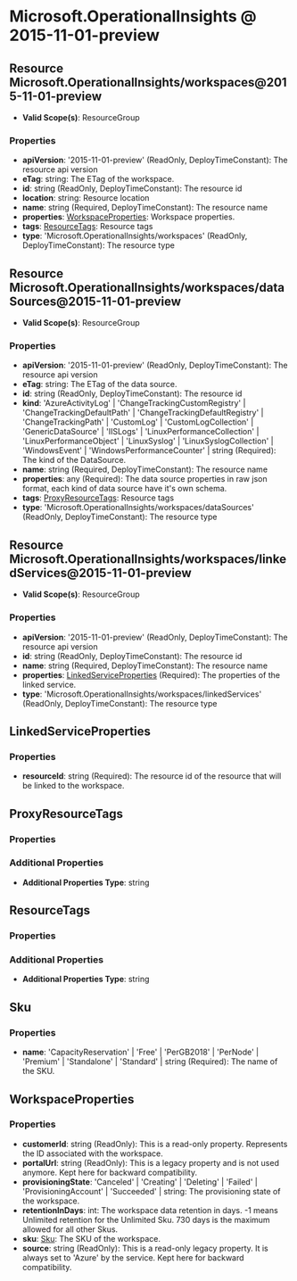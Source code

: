 # Microsoft.OperationalInsights @ 2015-11-01-preview

## Resource Microsoft.OperationalInsights/workspaces@2015-11-01-preview
* **Valid Scope(s)**: ResourceGroup
### Properties
* **apiVersion**: '2015-11-01-preview' (ReadOnly, DeployTimeConstant): The resource api version
* **eTag**: string: The ETag of the workspace.
* **id**: string (ReadOnly, DeployTimeConstant): The resource id
* **location**: string: Resource location
* **name**: string (Required, DeployTimeConstant): The resource name
* **properties**: [WorkspaceProperties](#workspaceproperties): Workspace properties.
* **tags**: [ResourceTags](#resourcetags): Resource tags
* **type**: 'Microsoft.OperationalInsights/workspaces' (ReadOnly, DeployTimeConstant): The resource type

## Resource Microsoft.OperationalInsights/workspaces/dataSources@2015-11-01-preview
* **Valid Scope(s)**: ResourceGroup
### Properties
* **apiVersion**: '2015-11-01-preview' (ReadOnly, DeployTimeConstant): The resource api version
* **eTag**: string: The ETag of the data source.
* **id**: string (ReadOnly, DeployTimeConstant): The resource id
* **kind**: 'AzureActivityLog' | 'ChangeTrackingCustomRegistry' | 'ChangeTrackingDefaultPath' | 'ChangeTrackingDefaultRegistry' | 'ChangeTrackingPath' | 'CustomLog' | 'CustomLogCollection' | 'GenericDataSource' | 'IISLogs' | 'LinuxPerformanceCollection' | 'LinuxPerformanceObject' | 'LinuxSyslog' | 'LinuxSyslogCollection' | 'WindowsEvent' | 'WindowsPerformanceCounter' | string (Required): The kind of the DataSource.
* **name**: string (Required, DeployTimeConstant): The resource name
* **properties**: any (Required): The data source properties in raw json format, each kind of data source have it's own schema.
* **tags**: [ProxyResourceTags](#proxyresourcetags): Resource tags
* **type**: 'Microsoft.OperationalInsights/workspaces/dataSources' (ReadOnly, DeployTimeConstant): The resource type

## Resource Microsoft.OperationalInsights/workspaces/linkedServices@2015-11-01-preview
* **Valid Scope(s)**: ResourceGroup
### Properties
* **apiVersion**: '2015-11-01-preview' (ReadOnly, DeployTimeConstant): The resource api version
* **id**: string (ReadOnly, DeployTimeConstant): The resource id
* **name**: string (Required, DeployTimeConstant): The resource name
* **properties**: [LinkedServiceProperties](#linkedserviceproperties) (Required): The properties of the linked service.
* **type**: 'Microsoft.OperationalInsights/workspaces/linkedServices' (ReadOnly, DeployTimeConstant): The resource type

## LinkedServiceProperties
### Properties
* **resourceId**: string (Required): The resource id of the resource that will be linked to the workspace.

## ProxyResourceTags
### Properties
### Additional Properties
* **Additional Properties Type**: string

## ResourceTags
### Properties
### Additional Properties
* **Additional Properties Type**: string

## Sku
### Properties
* **name**: 'CapacityReservation' | 'Free' | 'PerGB2018' | 'PerNode' | 'Premium' | 'Standalone' | 'Standard' | string (Required): The name of the SKU.

## WorkspaceProperties
### Properties
* **customerId**: string (ReadOnly): This is a read-only property. Represents the ID associated with the workspace.
* **portalUrl**: string (ReadOnly): This is a legacy property and is not used anymore. Kept here for backward compatibility.
* **provisioningState**: 'Canceled' | 'Creating' | 'Deleting' | 'Failed' | 'ProvisioningAccount' | 'Succeeded' | string: The provisioning state of the workspace.
* **retentionInDays**: int: The workspace data retention in days. -1 means Unlimited retention for the Unlimited Sku. 730 days is the maximum allowed for all other Skus.
* **sku**: [Sku](#sku): The SKU of the workspace.
* **source**: string (ReadOnly): This is a read-only legacy property. It is always set to 'Azure' by the service. Kept here for backward compatibility.

